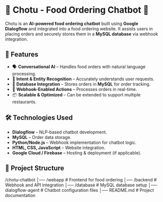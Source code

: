 # 🍔 Chotu - Food Ordering Chatbot 🤖

Chotu is an **AI-powered food ordering chatbot** built using **Google Dialogflow** and integrated into a food ordering website. It assists users in placing orders and securely stores them in a **MySQL database** via webhook integration.

## 🚀 Features
- 🗣 **Conversational AI** – Handles food orders with natural language processing.
- 🎯 **Intent & Entity Recognition** – Accurately understands user requests.
- 💾 **Database Integration** – Stores orders in **MySQL** for order tracking.
- 🔗 **Webhook-Enabled Actions** – Processes orders in real-time.
- 📦 **Scalable & Optimized** – Can be extended to support multiple restaurants.

## 🛠 Technologies Used
- **Dialogflow** – NLP-based chatbot development.
- **MySQL** – Order data storage.
- **Python/Node.js** – Webhook implementation for chatbot logic.
- **HTML, CSS, JavaScript** – Website integration.
- **Google Cloud / Firebase** – Hosting & deployment (if applicable).

## 📂 Project Structure
  /chotu-chatbot
  │── /webapp                 # Frontend for food ordering
  │── /backend                # Webhook and API integration
  │── /database               # MySQL database setup
  │── dialogflow-agent        # Chatbot configuration files
  │── README.md               # Project documentation
